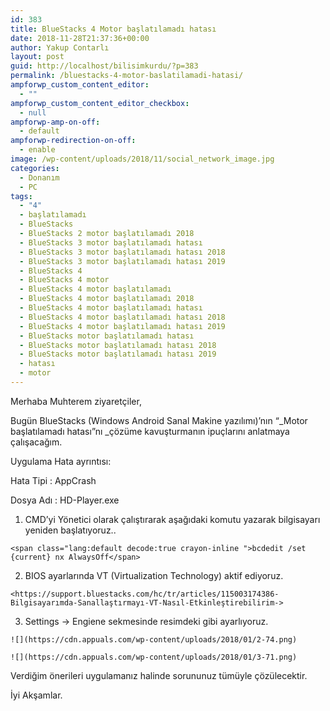 ```yaml
---
id: 383
title: BlueStacks 4 Motor başlatılamadı hatası
date: 2018-11-28T21:37:36+00:00
author: Yakup Contarlı
layout: post
guid: http://localhost/bilisimkurdu/?p=383
permalink: /bluestacks-4-motor-baslatilamadi-hatasi/
ampforwp_custom_content_editor:
  - ""
ampforwp_custom_content_editor_checkbox:
  - null
ampforwp-amp-on-off:
  - default
ampforwp-redirection-on-off:
  - enable
image: /wp-content/uploads/2018/11/social_network_image.jpg
categories:
  - Donanım
  - PC
tags:
  - "4"
  - başlatılamadı
  - BlueStacks
  - BlueStacks 2 motor başlatılamadı 2018
  - BlueStacks 3 motor başlatılamadı hatası
  - BlueStacks 3 motor başlatılamadı hatası 2018
  - BlueStacks 3 motor başlatılamadı hatası 2019
  - BlueStacks 4
  - BlueStacks 4 motor
  - BlueStacks 4 motor başlatılamadı
  - BlueStacks 4 motor başlatılamadı 2018
  - BlueStacks 4 motor başlatılamadı hatası
  - BlueStacks 4 motor başlatılamadı hatası 2018
  - BlueStacks 4 motor başlatılamadı hatası 2019
  - BlueStacks motor başlatılamadı hatası
  - BlueStacks motor başlatılamadı hatası 2018
  - BlueStacks motor başlatılamadı hatası 2019
  - hatası
  - motor
---
```

Merhaba Muhterem ziyaretçiler,

Bugün BlueStacks (Windows Android Sanal Makine yazılımı)&#8217;nın &#8220;_Motor başlatılamadı hatası&#8221;nı _çözüme kavuşturmanın ipuçlarını anlatmaya çalışacağım.

Uygulama Hata ayrıntısı:

Hata Tipi : AppCrash

Dosya Adı : HD-Player.exe
  
<!--more-->

  1. CMD&#8217;yi Yönetici olarak çalıştırarak aşağıdaki komutu yazarak bilgisayarı yeniden başlatıyoruz..
  
    <span class="lang:default decode:true crayon-inline ">bcdedit /set {current} nx AlwaysOff</span>
  2. BIOS ayarlarında VT (Virtualization Technology) aktif ediyoruz.
  
    <https://support.bluestacks.com/hc/tr/articles/115003174386-Bilgisayarımda-Sanallaştırmayı-VT-Nasıl-Etkinleştirebilirim->
  3. Settings -> Engiene sekmesinde resimdeki gibi ayarlıyoruz.
  
    ![](https://cdn.appuals.com/wp-content/uploads/2018/01/2-74.png)
  
    ![](https://cdn.appuals.com/wp-content/uploads/2018/01/3-71.png)

Verdiğim önerileri uygulamanız halinde sorununuz tümüyle çözülecektir.

İyi Akşamlar.